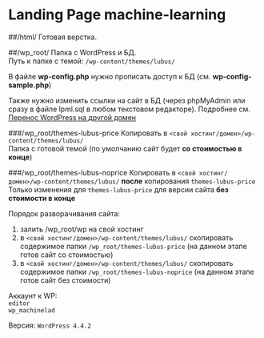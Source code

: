 # Landing Page machine-learning

##/html/
Готовая верстка.

##/wp_root/
Папка с WordPress и БД.<br>
Путь к папке с темой: `/wp-content/themes/lubus/`<br>

В файле <b>wp-config.php</b> нужно прописать доступ к БД (см. <b>wp-config-sample.php</b>)<br>

Также нужно изменить ссылки на сайт в БД (через phpMyAdmin или сразу в файле lpml.sql в любом текстовом редакторе).
Подробнее см. [Перенос WordPress на другой домен](http://pro-wordpress.ru/chast-1-nastraivaem-svoj-blog/nastrojka/perenos-wordpress-bloga-na-drugoj-xosting-ili-domen.php)

###/wp_root/themes-lubus-price
Копировать в `<свой хостинг/домен>/wp-content/themes/lubus/`<br>
Папка с готовой темой (по умолчанию сайт будет **со стоимостью в конце**)

###/wp_root/themes-lubus-noprice
Копировать в `<свой хостинг/домен>/wp-content/themes/lubus/` **после** копирования `themes-lubus-price`<br>
Только изменения для `themes-lubus-price` для версии сайта **без стоимости в конце**

Порядок разворачивания сайта:<br>
1. залить /wp_root/wp на свой хостинг<br>
2. в `<свой хостинг/домен>/wp-content/themes/lubus/` скопировать содержимое папки `/wp_root/themes-lubus-price` (на данном этапе готов сайт со стоимостью)<br>
3. в `<свой хостинг/домен>/wp-content/themes/lubus/` скопировать содержимое папки `/wp_root/themes-lubus-noprice` (на данном этапе готов сайт без стоимости)<br>

Аккаунт к WP:<br>
`editor`<br>
`wp_machinelad`<br>

Версия: `WordPress 4.4.2`<br>
